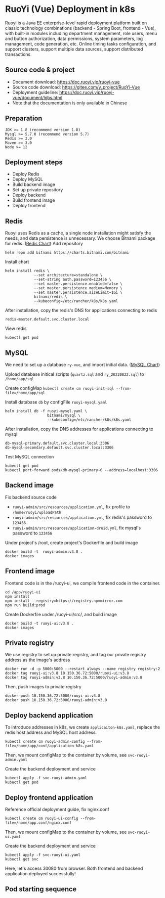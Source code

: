# RuoYi (Vue) Deployment in k8s
Ruoyi is a Java EE enterprise-level rapid deployment platform built on classic technology combinations (backend - Spring Boot, frontend - Vue), with built-in modules including department management, role users, menu and button authorization, data permissions, system parameters, log management, code generation, etc. Online timing tasks configuration, and support clusters, support multiple data sources, support distributed transactions. 

## Source code & project
- Document download: <https://doc.ruoyi.vip/ruoyi-vue>
- Source code download: <https://gitee.com/y_project/RuoYi-Vue>
- Deployment guideline: <https://doc.ruoyi.vip/ruoyi-vue/document/hjbs.html>
- Note that the documentation is only available in Chinese

## Preparation
```
JDK >= 1.8 (recommend version 1.8)
Mysql >= 5.7.0 (recommend version 5.7)
Redis >= 3.0
Maven >= 3.0
Node >= 12
```

## Deployment steps
- Deploy Redis
- Deploy MySQL
- Build backend image
- Set up private repository
- Deploy backend
- Build frontend image
- Deploy frontend

## Redis
Ruoyi uses Redis as a cache, a single node installation might satisfy the needs, and data persistence is unnecessary. We choose Bitnami package for redis. ([Redis Chart](https://artifacthub.io/packages/helm/bitnami/redis))
Add repository
```
helm repo add bitnami https://charts.bitnami.com/bitnami
```
Install chart
```
helm install redis \
             --set architecture=standalone \
             --set-string auth.password=123456 \
             --set master.persistence.enabled=false \
             --set master.persistence.medium=Memory \
             --set master.persistence.sizeLimit=1Gi \
             bitnami/redis \
             --kubeconfig=/etc/rancher/k8s/k8s.yaml

```
After installation, copy the redis's DNS for applications connecting to redis 
```
redis-master.default.svc.cluster.local
```
View redis
```
kubectl get pod
```
## MySQL
We need to set up a database `ry-vue`, and import initial data. ([MySQL Chart](https://artifacthub.io/packages/helm/bitnami/mysql))

Upload database initical scripts (`quartz.sql` and `ry_20220822.sql`) to `/home/app/sql`

Create configMap `kubectl create cm ruoyi-init-sql --from-file=/home/app/sql`

Install database `db` by configFile `ruoyi-mysql.yaml`
```
helm install db -f ruoyi-mysql.yaml \
                   bitnami/mysql \
                   --kubeconfig=/etc/rancher/k8s/k8s.yaml
```
After installation, copy the DNS addresses for applications connecting to mysql
```
db-mysql-primary.default.svc.cluster.local:3306
db-mysql-secondary.default.svc.cluster.local:3306
```
Test MySQL connection
```
kubectl get pod
kubectl port-forward pods/db-mysql-primary-0 --address=localhost:3306
```
## Backend image
Fix backend source code
- `ruoyi-admin/src/resources/application.yml`, fix profile to `/home/ruoyi/uploadPath`
- `ruoyi-admin/src/resources/application.yml`, fix redis's password to `123456`
- `ruoyi-admin/src/resources/application-druid.yml`, fix mysql's password to `123456`

Under project's /root, create project's Dockerfile and build image
```
docker build -t  ruoyi-admin:v3.8 .
docker images
```

## Frontend image
Frontend code is in the /ruoyi-ui, we compile frontend code in the container.
```
cd /app/ruoyi-ui
npm install 
npm install --registry=https://registry.npmmirror.com
npm run build:prod
```
Create Dockerfile under /ruoyi-ui/src/, and build image
```
docker build -t ruoyi-ui:v3.8 .
docker images
```

## Private registry
We use registry to set up private registry, and tag our private registry address as the image's address
```
docker run -d -p 5000:5000 --restart always --name registry registry:2
docker tag ruoyi-ui:v3.8 10.150.36.72:5000/ruoyi-ui:v3.8
docker tag ruoyi-admin:v3.8 10.150.36.72:5000/ruoyi-admin:v3.8
```
Then, push images to private registry
```
docker push 10.150.36.72:5000/ruoyi-ui:v3.8
docker push 10.150.36.72:5000/ruoyi-admin:v3.8
```

## Deploy backend application
To introduce addresses in k8s, we create `applicaiton-k8s.yaml`, replace the redis host address and MySQL host address.
```
kubectl create cm ruoyi-admin-config --from-file=/home/app/conf/application-k8s.yaml
```
Then, we mount configMap to the container by volume, see `svc-ruoyi-admin.yaml`

Create the backend deployment and service
```
kubectl apply -f svc-ruoyi-admin.yaml
kubectl get pod
```
## Deploy frontend application
Reference official deployment guide, fix nginx.conf
```
kubectl create cm ruoyi-ui-config --from-file=/home/app.conf/nginx.conf
```
Then, we mount configMap to the container by volume, see `svc-ruoyi-ui.yaml`

Create the backend deployment and service
```
kubectl apply -f svc-ruoyi-ui.yaml
kubectl get svc
```
Here, let's access 30080 from browser. Both frontend and backend application deployed successfully!

## Pod starting sequence